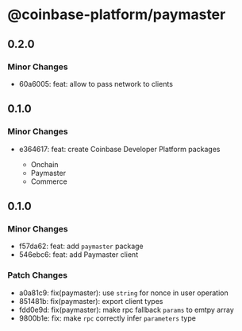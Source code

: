 # @coinbase-platform/paymaster

## 0.2.0

### Minor Changes

- 60a6005: feat: allow to pass network to clients

## 0.1.0

### Minor Changes

- e364617: feat: create Coinbase Developer Platform packages

  - Onchain
  - Paymaster
  - Commerce

## 0.1.0

### Minor Changes

- f57da62: feat: add `paymaster` package
- 546ebc6: feat: add Paymaster client

### Patch Changes

- a0a81c9: fix(paymaster): use `string` for nonce in user operation
- 851481b: fix(paymaster): export client types
- fdd0e9d: fix(paymaster): make rpc fallback `params` to emtpy array
- 9800b1e: fix: make `rpc` correctly infer `parameters` type
